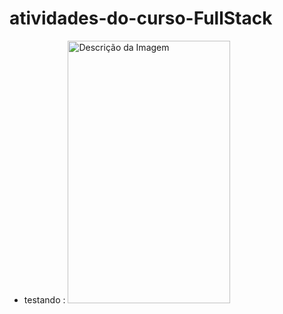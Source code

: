 # atividades-do-curso-FullStack
-  testando : 
<img src="![img_computacaoMovel](https://github.com/user-attachments/assets/c0a38db3-b6c1-4f2c-8256-037c219b1abf)
" alt="Descrição da Imagem" width="260" height="420">
